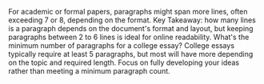 For academic or formal papers, paragraphs might span more lines, often exceeding 7 or 8, depending on the format. Key Takeaway: how many lines is a paragraph depends on the document's format and layout, but keeping paragraphs between 2 to 6 lines is ideal for online readability.
What's the minimum number of paragraphs for a college essay? College essays typically require at least 5 paragraphs, but most will have more depending on the topic and required length. Focus on fully developing your ideas rather than meeting a minimum paragraph count.
